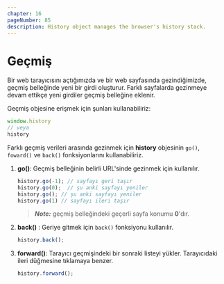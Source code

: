 ```yaml
---
chapter: 16
pageNumber: 85
description: History object manages the browser's history stack.
---
```


# Geçmiş

Bir web tarayıcısını açtığımızda ve bir web sayfasında gezindiğimizde, geçmiş belleğinde yeni bir girdi oluşturur. Farklı sayfalarda gezinmeye devam ettikçe yeni girdiler geçmiş belleğine eklenir.

Geçmiş objesine erişmek için şunları kullanabiliriz:

```javascript
window.history
// veya
history
```

Farklı geçmiş verileri arasında gezinmek için **history** objesinin `go()`, `foward()` ve `back()` fonksiyonlarını kullanabiliriz.  

1. **go\(\)**: Geçmiş belleğinin belirli URL'sinde gezinmek için kullanılır.

   ```javascript
   history.go(-1); // sayfayı geri taşır
   history.go(0);  // şu anki sayfayı yeniler
   history.go(); // şu anki sayfayı yeniler
   history.go(1) // sayfayı ileri taşır
   ```

   > _**Note:**_ geçmiş belleğindeki geçerli sayfa konumu **0**'dır.

2. **back\(\)** : Geriye gitmek için `back()` fonksiyonu kullanılır.

   ```javascript
   history.back();
   ```

3. **forward\(\)**: Tarayıcı geçmişindeki bir sonraki listeyi yükler. Tarayıcıdaki ileri düğmesine tıklamaya benzer.

   ```javascript
   history.forward();
   ```


